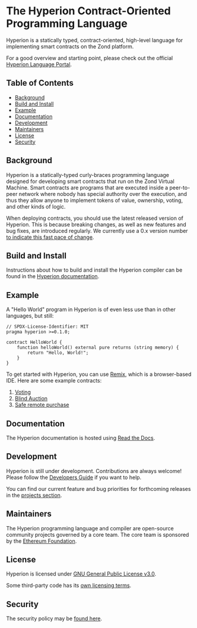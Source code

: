 # The Hyperion Contract-Oriented Programming Language

Hyperion is a statically typed, contract-oriented, high-level language for implementing smart contracts on the Zond platform.

For a good overview and starting point, please check out the official [Hyperion Language Portal](https://soliditylang.org).

## Table of Contents

- [Background](#background)
- [Build and Install](#build-and-install)
- [Example](#example)
- [Documentation](#documentation)
- [Development](#development)
- [Maintainers](#maintainers)
- [License](#license)
- [Security](#security)

## Background

Hyperion is a statically-typed curly-braces programming language designed for developing smart contracts
that run on the Zond Virtual Machine. Smart contracts are programs that are executed inside a peer-to-peer
network where nobody has special authority over the execution, and thus they allow anyone to implement tokens of value,
ownership, voting, and other kinds of logic.

When deploying contracts, you should use the latest released version of
Hyperion. This is because breaking changes, as well as new features and bug fixes, are
introduced regularly. We currently use a 0.x version
number [to indicate this fast pace of change](https://semver.org/#spec-item-4).

## Build and Install

Instructions about how to build and install the Hyperion compiler can be
found in the [Hyperion documentation](https://docs.soliditylang.org/en/latest/installing-hyperion.html#building-from-source).


## Example

A "Hello World" program in Hyperion is of even less use than in other languages, but still:

```hyperion
// SPDX-License-Identifier: MIT
pragma hyperion >=0.1.0;

contract HelloWorld {
    function helloWorld() external pure returns (string memory) {
        return "Hello, World!";
    }
}
```

To get started with Hyperion, you can use [Remix](https://remix.ethereum.org/), which is a
browser-based IDE. Here are some example contracts:

1. [Voting](https://docs.soliditylang.org/en/latest/solidity-by-example.html#voting)
2. [Blind Auction](https://docs.soliditylang.org/en/latest/solidity-by-example.html#blind-auction)
3. [Safe remote purchase](https://docs.soliditylang.org/en/latest/solidity-by-example.html#safe-remote-purchase)

## Documentation

The Hyperion documentation is hosted using [Read the Docs](https://docs.soliditylang.org).

## Development

Hyperion is still under development. Contributions are always welcome!
Please follow the
[Developers Guide](https://docs.soliditylang.org/en/latest/contributing.html)
if you want to help.

You can find our current feature and bug priorities for forthcoming
releases in the [projects section](https://github.com/theQRL/hyperion/projects).

## Maintainers
The Hyperion programming language and compiler are open-source community projects governed by a core team.
The core team is sponsored by the [Ethereum Foundation](https://ethereum.foundation/).

## License
Hyperion is licensed under [GNU General Public License v3.0](LICENSE.txt).

Some third-party code has its [own licensing terms](cmake/templates/license.h.in).

## Security

The security policy may be [found here](SECURITY.md).
